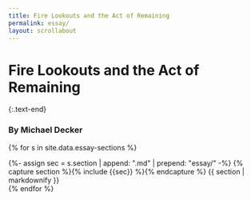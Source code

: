 ```yaml
---
title: Fire Lookouts and the Act of Remaining
permalink: essay/
layout: scrollabout
---
```

# Fire Lookouts and the Act of Remaining

{:.text-end}
### By Michael Decker


{% for s in site.data.essay-sections %}
<div class="row step" id="{{s.step}}">
{%- assign sec = s.section | append: ".md" | prepend: "essay/" -%}
{% capture section %}{% include {{sec}} %}{% endcapture %}
{{ section | markdownify }}
</div>
{% endfor %}
